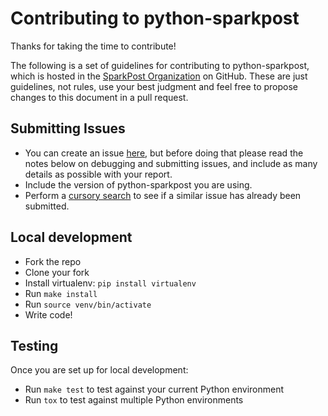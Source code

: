 # Contributing to python-sparkpost

Thanks for taking the time to contribute!

The following is a set of guidelines for contributing to python-sparkpost,
which is hosted in the [SparkPost Organization](https://github.com/sparkpost) on GitHub.
These are just guidelines, not rules, use your best judgment and feel free to
propose changes to this document in a pull request.

## Submitting Issues

* You can create an issue [here](https://github.com/sparkpost/python-sparkpost/issues/new), but
  before doing that please read the notes below on debugging and submitting issues,
  and include as many details as possible with your report.
* Include the version of python-sparkpost you are using.
* Perform a [cursory search](https://github.com/issues?utf8=%E2%9C%93&q=is%3Aissue+user%3Asparkpost+repo%3Apython-sparkpost)
  to see if a similar issue has already been submitted.

## Local development

* Fork the repo
* Clone your fork
* Install virtualenv: ``pip install virtualenv``
* Run ``make install``
* Run ``source venv/bin/activate``
* Write code!

## Testing

Once you are set up for local development:

* Run ``make test`` to test against your current Python environment
* Run ``tox`` to test against multiple Python environments
